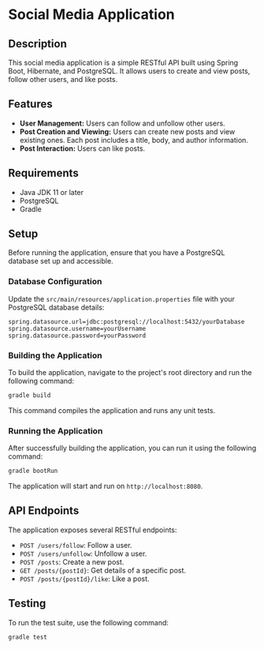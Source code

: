 # Social Media Application

## Description

This social media application is a simple RESTful API built using Spring Boot, Hibernate, and PostgreSQL. It allows users to create and view posts, follow other users, and like posts.

## Features

- **User Management:** Users can follow and unfollow other users.
- **Post Creation and Viewing:** Users can create new posts and view existing ones. Each post includes a title, body, and author information.
- **Post Interaction:** Users can like posts.

## Requirements

- Java JDK 11 or later
- PostgreSQL
- Gradle

## Setup

Before running the application, ensure that you have a PostgreSQL database set up and accessible.

### Database Configuration

Update the `src/main/resources/application.properties` file with your PostgreSQL database details:

```properties
spring.datasource.url=jdbc:postgresql://localhost:5432/yourDatabase
spring.datasource.username=yourUsername
spring.datasource.password=yourPassword
```

### Building the Application

To build the application, navigate to the project's root directory and run the following command:

```bash
gradle build
```

This command compiles the application and runs any unit tests.

### Running the Application

After successfully building the application, you can run it using the following command:

```bash
gradle bootRun
```

The application will start and run on `http://localhost:8080`.

## API Endpoints

The application exposes several RESTful endpoints:

- `POST /users/follow`: Follow a user.
- `POST /users/unfollow`: Unfollow a user.
- `POST /posts`: Create a new post.
- `GET /posts/{postId}`: Get details of a specific post.
- `POST /posts/{postId}/like`: Like a post.

## Testing

To run the test suite, use the following command:

```bash
gradle test
```
